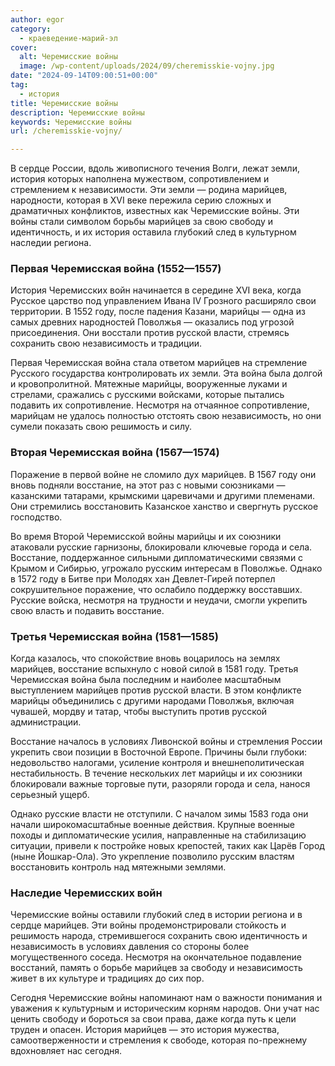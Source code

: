 ```yaml
---
author: egor
category:
  - краеведение-марий-эл
cover:
  alt: Черемисские войны
  image: /wp-content/uploads/2024/09/cheremisskie-vojny.jpg
date: "2024-09-14T09:00:51+00:00"
tag:
  - история
title: Черемисские войны
description: Черемисские войны
keywords: Черемисские войны
url: /cheremisskie-vojny/

---
```

В сердце России, вдоль живописного течения Волги, лежат земли, история которых наполнена мужеством, сопротивлением и стремлением к независимости. Эти земли — родина марийцев, народности, которая в XVI веке пережила серию сложных и драматичных конфликтов, известных как Черемисские войны. Эти войны стали символом борьбы марийцев за свою свободу и идентичность, и их история оставила глубокий след в культурном наследии региона.

### Первая Черемисская война (1552—1557)

История Черемисских войн начинается в середине XVI века, когда Русское царство под управлением Ивана IV Грозного расширяло свои территории. В 1552 году, после падения Казани, марийцы — одна из самых древних народностей Поволжья — оказались под угрозой присоединения. Они восстали против русской власти, стремясь сохранить свою независимость и традиции.

Первая Черемисская война стала ответом марийцев на стремление Русского государства контролировать их земли. Эта война была долгой и кровопролитной. Мятежные марийцы, вооруженные луками и стрелами, сражались с русскими войсками, которые пытались подавить их сопротивление. Несмотря на отчаянное сопротивление, марийцам не удалось полностью отстоять свою независимость, но они сумели показать свою решимость и силу.

### Вторая Черемисская война (1567—1574)

Поражение в первой войне не сломило дух марийцев. В 1567 году они вновь подняли восстание, на этот раз с новыми союзниками — казанскими татарами, крымскими царевичами и другими племенами. Они стремились восстановить Казанское ханство и свергнуть русское господство.

Во время Второй Черемисской войны марийцы и их союзники атаковали русские гарнизоны, блокировали ключевые города и села. Восстание, поддержанное сильными дипломатическими связями с Крымом и Сибирью, угрожало русским интересам в Поволжье. Однако в 1572 году в Битве при Молодях хан Девлет-Гирей потерпел сокрушительное поражение, что ослабило поддержку восставших. Русские войска, несмотря на трудности и неудачи, смогли укрепить свою власть и подавить восстание.

### Третья Черемисская война (1581—1585)

Когда казалось, что спокойствие вновь воцарилось на землях марийцев, восстание вспыхнуло с новой силой в 1581 году. Третья Черемисская война была последним и наиболее масштабным выступлением марийцев против русской власти. В этом конфликте марийцы объединились с другими народами Поволжья, включая чувашей, мордву и татар, чтобы выступить против русской администрации.

Восстание началось в условиях Ливонской войны и стремления России укрепить свои позиции в Восточной Европе. Причины были глубоки: недовольство налогами, усиление контроля и внешнеполитическая нестабильность. В течение нескольких лет марийцы и их союзники блокировали важные торговые пути, разоряли города и села, нанося серьезный ущерб.

Однако русские власти не отступили. С началом зимы 1583 года они начали широкомасштабные военные действия. Крупные военные походы и дипломатические усилия, направленные на стабилизацию ситуации, привели к постройке новых крепостей, таких как Царёв Город (ныне Йошкар-Ола). Это укрепление позволило русским властям восстановить контроль над мятежными землями.

### Наследие Черемисских войн

Черемисские войны оставили глубокий след в истории региона и в сердце марийцев. Эти войны продемонстрировали стойкость и решимость народа, стремившегося сохранить свою идентичность и независимость в условиях давления со стороны более могущественного соседа. Несмотря на окончательное подавление восстаний, память о борьбе марийцев за свободу и независимость живет в их культуре и традициях до сих пор.

Сегодня Черемисские войны напоминают нам о важности понимания и уважения к культурным и историческим корням народов. Они учат нас ценить свободу и бороться за свои права, даже когда путь к цели труден и опасен. История марийцев — это история мужества, самоотверженности и стремления к свободе, которая по-прежнему вдохновляет нас сегодня.
